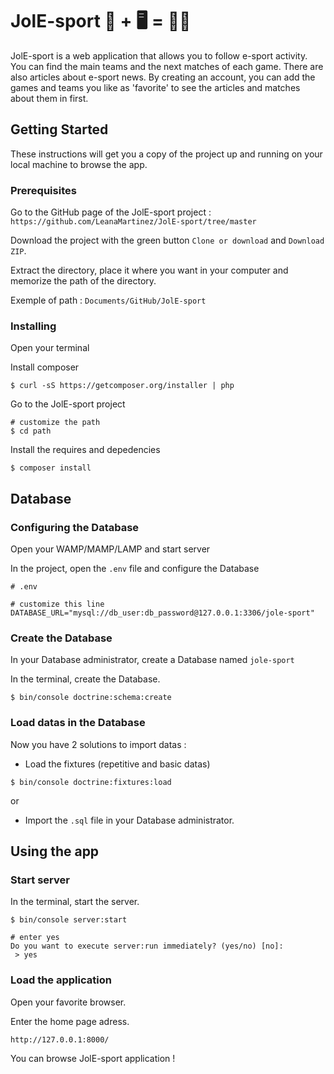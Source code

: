 # JolE-sport 🎾 + 🖥 = 🤘🏻

JolE-sport is a web application that allows you to follow e-sport activity. 
You can find the main teams and the next matches of each game.
There are also articles about e-sport news.
By creating an account, you can add the games and teams you like as 'favorite' to see the articles and matches about them in first.

## Getting Started

These instructions will get you a copy of the project up and running on your local machine to browse the app.

### Prerequisites

Go to the GitHub page of the JolE-sport project : ```https://github.com/LeanaMartinez/JolE-sport/tree/master```

Download the project with the green button ```Clone or download``` and ```Download ZIP```.

Extract the directory, place it where you want in your computer and memorize the path of the directory.

Exemple of path : ```Documents/GitHub/JolE-sport```

### Installing

Open your terminal

Install composer

```
$ curl -sS https://getcomposer.org/installer | php
```

Go to the JolE-sport project

```
# customize the path
$ cd path
```

Install the requires and depedencies

```
$ composer install
```

## Database

### Configuring the Database

Open your WAMP/MAMP/LAMP and start server

In the project, open the ```.env``` file and configure the Database

```
# .env

# customize this line
DATABASE_URL="mysql://db_user:db_password@127.0.0.1:3306/jole-sport"
```

### Create the Database

In your Database administrator, create a Database named ```jole-sport```

In the terminal, create the Database.

```
$ bin/console doctrine:schema:create
```

### Load datas in the Database

Now you have 2 solutions to import datas : 

- Load the fixtures (repetitive and basic datas)

```
$ bin/console doctrine:fixtures:load
```

or 

- Import the ```.sql``` file in your Database administrator.

## Using the app

### Start server

In the terminal, start the server.

```
$ bin/console server:start

# enter yes
Do you want to execute server:run immediately? (yes/no) [no]:
 > yes
```

### Load the application

Open your favorite browser.

Enter the home page adress.

```
http://127.0.0.1:8000/
```

You can browse JolE-sport application !
